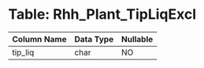 # Table: Rhh_Plant_TipLiqExcl

| Column Name | Data Type | Nullable |
|-------------|-----------|----------|
| tip_liq | char | NO |

